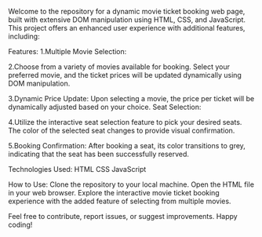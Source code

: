 Welcome to the repository for a dynamic movie ticket booking web page, built with extensive DOM manipulation using HTML, CSS, and JavaScript.
This project offers an enhanced user experience with additional features, including:

Features:
1.Multiple Movie Selection:

2.Choose from a variety of movies available for booking.
  Select your preferred movie, and the ticket prices will be updated dynamically using DOM manipulation.
 
3.Dynamic Price Update:
  Upon selecting a movie, the price per ticket will be dynamically adjusted based on your choice.
  Seat Selection:

4.Utilize the interactive seat selection feature to pick your desired seats.
  The color of the selected seat changes to provide visual confirmation.
  
5.Booking Confirmation:
  After booking a seat, its color transitions to grey, indicating that the seat has been successfully reserved.

Technologies Used:
HTML
CSS
JavaScript

How to Use:
Clone the repository to your local machine.
Open the HTML file in your web browser.
Explore the interactive movie ticket booking experience with the added feature of selecting from multiple movies.

Feel free to contribute, report issues, or suggest improvements. Happy coding!
